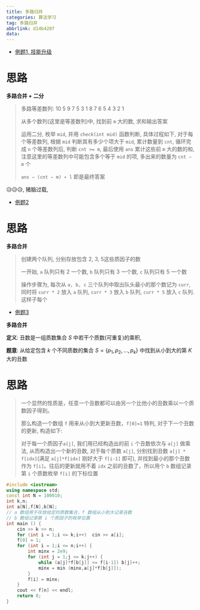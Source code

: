 ```yaml
---
title: 多路归并
categories: 算法学习
tag: 多路归并
abbrlink: d14b420f
data:
---
```


+ [例题1, 技能升级](https://www.acwing.com/problem/content/4659/)

# 思路

**多路合并 + 二分**

> 多路等差数列:
> 10 5
> 9 7 5 3 1
> 8 7 6 5 4 3 2 1
>
> 从多个数列(这里是等差数列)中, 找到前 `m` 大的数, 求和输出答案
>
> 运用二分, 枚举 `mid`, 并用 `check(int mid)` 函数判断, 具体过程如下, 对于每个等差数列, 根据 `mid` 判断其有多少个项大于 `mid`, 累计数量到 `cnt`, 循环完成 `n` 个等差数列后, 判断 `cnt >= m`,
> 最后使用 `ans` 累计这些前 `m` 大的数的和, 注意这里的等差数列中可能包含多个等于 `mid` 的项, 多出来的数量为 `cnt − m` 个
>
> `ans − (cnt − m) ∗ l` 即是最终答案

😥😥😥, 猪脑过载, 





+ [例题2](https://www.acwing.com/problem/content/description/58/)

# 思路

**多路合并**

> 创建两个队列, 分别存放包含 2, 3, 5这些质因子的数
>
> 一开始, `a` 队列只有 2 一个数, `b` 队列只有 3 一个数, `c` 队列只有 5 一个数
>
> 操作步骤为, 每次从 `a, b, c` 三个队列中取出队头最小的那个数记为 `curr`, 同时将 `curr * 2` 放入 `a` 队列, `curr * 3` 放入 `b` 队列, `curr * 5` 放入 `c` 队列. 这样子每个



+ [例题3](https://www.acwing.com/problem/content/description/1380/)

**多路合并**

**定义**: 丑数是一组质数集合 $S$ 中若干个质数(可重复)的乘积, 

**题意**: 从给定包含 $k$ 个不同质数的集合 $S = \{p_1, p_2,...,p_k\}$ 中找到从小到大的第 $K$ 大的丑数

# 思路

> 一个显然的性质是，任意一个丑数都可以由另一个比他小的丑数乘以一个质数因子得到。
>
> 那么构造一个数组 `f` 用来从小到大更新丑数，`f[0]=1` 特判, 对于下一个丑数的更新, 构造如下:
>
> 对于每一个质因子`a[j]`, 我们用已经构造出的前 `i` 个丑数依次与 `a[j]` 做乘法, 从而构造出一个新的丑数,  对于每个质数 `a[j]`, 分别找到丑数 `a[j] * f[idx]`(满足 `a[j]*f[idx]` 刚好大于 `f[i-1]` 即可), 并找到最小的那个丑数作为 `f[i]`。往后的更新就用不着 `idx` 之前的丑数了，所以用个 `b` 数组记录第 `i` 个质数枚举 `f[i]` 的下标位置

```c++
#include <iostream>
using namespace std;
const int N = 100010;
int k,n;
int a[N],f[N],b[N];
// a 数组用于存放给定的质数集合，f 数组从小到大记录丑数
// b 数组记录第 i 个质因子的枚举位置
int main () {
    cin >> k >> n;
    for (int i = 1;i <= k;i++)  cin >> a[i];
    f[0] = 1;
    for (int i = 1;i <= n;i++) {
        int minx = 2e9;
        for (int j = 1;j <= k;j++) {
            while (a[j]*f[b[j]] <= f[i-1]) b[j]++;
            minx = min (minx,a[j]*f[b[j]]);
        }
        f[i] = minx;
    }
    cout << f[n] << endl;
    return 0;
}
```


